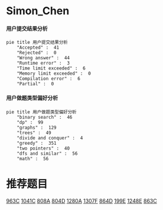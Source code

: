# Simon_Chen

<!-- tabs:start -->



#### **用户提交结果分析**

```mermaid
pie title 用户提交结果分析
    "Accepted" :  41
    "Rejected" :  0
    "Wrong answer" :  44
    "Runtime error" :  3
    "Time limit exceeded" :  6
    "Memory limit exceeded" :  0
    "Compilation error" :  6
    "Partial" :  0
```

#### **用户做题类型偏好分析**

```mermaid
pie title 用户做题类型偏好分析
    "binary search" :  46
    "dp" :  99
    "graphs" :  129
    "trees" :  49
    "divide and conquer" :  4
    "greedy" :  351
    "two pointers" :  40
    "dfs and similar" :  56
    "math" :  56
```



<!-- tabs:end -->
# 推荐题目
[963C](https://codeforces.com/contest/963/problem/C)
[1041C](https://codeforces.com/contest/1041/problem/C)
[808A](https://codeforces.com/contest/808/problem/A)
[804D](https://codeforces.com/contest/804/problem/D)
[1280A](https://codeforces.com/contest/1280/problem/A)
[1307F](https://codeforces.com/contest/1307/problem/F)
[864D](https://codeforces.com/contest/864/problem/D)
[199E](https://codeforces.com/contest/199/problem/E)
[1248E](https://codeforces.com/contest/1248/problem/E)
[863C](https://codeforces.com/contest/863/problem/C)
